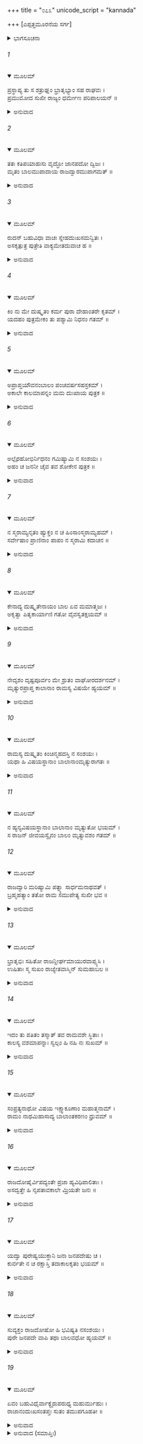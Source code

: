 +++
title = "೦೭೩"
unicode_script = "kannada"

+++
[ಎಪ್ಪತ್ತಮೂರನೆಯ ಸರ್ಗ]



<details><summary>ಭಾಗಸೂಚನಾ</summary>

ಓರ್ವ ಬ್ರಾಹ್ಮಣನು ಸತ್ತ ತನ್ನ ಮಗನನ್ನು ರಾಜದ್ವಾರಕ್ಕೆ ತಂದು, ರಾಜನೇ ದೋಷಿಯೆಂದು ತಿಳಿಸಿ ವಿಲಾಪಿಸಿದುದು
</details>

###### 1


<details open><summary>ಮೂಲಮ್</summary>

ಪ್ರಸ್ಥಾಪ್ಯ ತು ಸ ಶತ್ರುಘ್ನಂ ಭ್ರಾತೃಭ್ಯಾಂ ಸಹ ರಾಘವಃ ।  
ಪ್ರಮುಮೋದ ಸುಖೀ ರಾಜ್ಯಂ ಧರ್ಮೇಣ ಪರಿಪಾಲಯನ್ ॥
</details>

<details><summary>ಅನುವಾದ</summary>

ಶತ್ರುಘ್ನನನ್ನು ಮಥುರೆಗೆ ಕಳಿಸಿಕೊಟ್ಟು ಭಗವಾನ್ ಶ್ರೀರಾಮನು ಭರತ ಮತ್ತು ಲಕ್ಷ್ಮಣರೊಂದಿಗೆ ಧರ್ಮ ಪೂರ್ವಕ ರಾಜ್ಯವನ್ನು ಪಾಲಿಸುತ್ತಾ ಬಹಳ ಸುಖ - ಆನಂದದಿಂದ ಇರತೊಡಗಿದನು.॥1॥
</details>

###### 2


<details open><summary>ಮೂಲಮ್</summary>

ತತಃ ಕತಿಪಯಾಹಃಸು ವೃದ್ಧೋ ಜಾನಪದೋ ದ್ವಿಜಃ ।  
ಮೃತಂ ಬಾಲಮುಪಾದಾಯ ರಾಜದ್ವಾರಮುಪಾಗಮತ್ ॥
</details>

<details><summary>ಅನುವಾದ</summary>

ಅನಂತರ ಕೆಲವು ದಿನಗಳ ಬಳಿಕ ರಾಷ್ಟ್ರದಲ್ಲಿ ವಾಸಿಸುವ ಓರ್ವ ಮುದುಕ ಬ್ರಾಹ್ಮಣನು ತನ್ನ ಸತ್ತಿರುವ  ಬಾಲಕನ ಶವವನ್ನೆತ್ತಿಕೊಂಡು ರಾಜದ್ವಾರಕ್ಕೆ ಬಂದನು.॥2॥
</details>

###### 3


<details open><summary>ಮೂಲಮ್</summary>

ರುದನ್ ಬಹುವಿಧಾ ವಾಚಃ ಸ್ನೇಹದುಃಖಸಮನ್ವಿತಃ ।  
ಅಸಕೃತ್ಪುತ್ರ ಪುತ್ರೇತಿ ವಾಕ್ಯಮೇತದುವಾಚ ಹ ॥
</details>

<details><summary>ಅನುವಾದ</summary>

ಅವನು ಸ್ನೇಹ ಮತ್ತು ದುಃಖದಿಂದ ವ್ಯಾಕುಲನಾಗಿ ನಾನಾ ರೀತಿಯ ಮಾತುಗಳನ್ನು ಹೇಳುತ್ತಾ ಅಳುತ್ತಿದ್ದನು. ಪದೇ-ಪದೇ ಮಗು! ಮಗನೇ! ಎಂದು ಕೂಗುತ್ತಾ ಹೀಗೆ ಪ್ರಲಾಪಿಸುತ್ತಿದ್ದನು.॥3॥
</details>

###### 4


<details open><summary>ಮೂಲಮ್</summary>

ಕಿಂ ನು ಮೇ ದುಷ್ಕೃತಂ ಕರ್ಮ ಪುರಾ ದೇಹಾಂತರೇ ಕೃತಮ್ ।  
ಯದಹಂ ಪುತ್ರಮೇಕಂ ತು ಪಶ್ಯಾಮಿ ನಿಧನಂ ಗತಮ್ ॥
</details>

<details><summary>ಅನುವಾದ</summary>

ಅಯ್ಯೋ! ನಾನು ಹಿಂದಿನ ಜನ್ಮದಲ್ಲಿ ಯಾವ ಪಾಪ ಮಾಡಿದ್ದೆನೋ, ಅದರಿಂದ ಇಂದು ನನ್ನ ಏಕಮಾತ್ರ ಪುತ್ರನ ಮರಣವನ್ನು ನೋಡಬೇಕಾಯಿತಲ್ಲ.॥4॥
</details>

###### 5


<details open><summary>ಮೂಲಮ್</summary>

ಅಪ್ರಾಪ್ತಯೌವನಂಬಾಲಂ ಪಂಚವರ್ಷಸಹಸ್ರಕಮ್ ।  
ಅಕಾಲೇ ಕಾಲಮಾಪನ್ನಂ ಮಮ ದುಃಖಾಯ ಪುತ್ರಕ ॥
</details>

<details><summary>ಅನುವಾದ</summary>

ಮಗು ! ಇನ್ನೂ ನೀನು ಯುವಕನಾಗದೆ ಬಾಲಕನೇ ಆಗಿದ್ದೆ. ಐದು ಸಾವಿರ ದಿನ (ಹದಿಮೂರು ವರ್ಷ ಹತ್ತು ತಿಂಗಳು ಇಪ್ಪತ್ತು ದಿನ)ವಷ್ಟೇ ನಿನ್ನ ವಯಸ್ಸಾಗಿತ್ತು. ಆದರೆ ನೀನು ನನಗೆ ದುಃಖ ಕೊಡಲೆಂದೇ ಅಕಾಲದಲ್ಲಿ ಕಾಲವಶನಾದೆ.॥5॥
</details>

###### 6


<details open><summary>ಮೂಲಮ್</summary>

ಅಲ್ಪೈರಹೋಭಿರ್ನಿಧನಂ ಗಮಿಷ್ಯಾಮಿ ನ ಸಂಶಯಃ ।  
ಅಹಂ ಚ ಜನನೀ ಚೈವ ತವ ಶೋಕೇನ ಪುತ್ರಕ ॥
</details>

<details><summary>ಅನುವಾದ</summary>

ವತ್ಸ! ನಿನ್ನ ಶೋಕದಲ್ಲಿ ನಾನು ಮತ್ತು ನಿನ್ನ ತಾಯಿ ಇಬ್ಬರೂ ಕೆಲವೇ ದಿನಗಳಲ್ಲಿ ಸತ್ತುಹೋಗುವೆವು. ಇದರಲ್ಲಿ ಸಂಶಯವೇ ಇಲ್ಲ.॥6॥
</details>

###### 7


<details open><summary>ಮೂಲಮ್</summary>

ನ ಸ್ಮರಾಮ್ಯನೃತಂ ಹ್ಯುಕ್ತಂ ನ ಚ ಹಿಂಸಾಂಸ್ಮರಾಮ್ಯಹಮ್ ।  
ಸರ್ವೇಷಾಂ ಪ್ರಾಣಿನಾಂ ಪಾಪಂ ನ ಸ್ಮರಾಮಿ ಕದಾಚನ ॥
</details>

<details><summary>ಅನುವಾದ</summary>

ನಾನು ಎಂದೂ ಸುಳ್ಳಾಡಿದುದು ನೆನಪಿಲ್ಲ. ಯಾರ ಹಿಂಸೆಯಾಗಲೀ ಅಥವಾ ಸಮಸ್ತ ಪ್ರಾಣಿಗಳಲ್ಲಿ ಯಾವುದಕ್ಕೂ ಕಷ್ಟ ಕೊಡಲಿಲ್ಲ.॥7॥
</details>

###### 8


<details open><summary>ಮೂಲಮ್</summary>

ಕೇನಾದ್ಯ ದುಷ್ಕೃತೇನಾಯಂ ಬಾಲ ಏವ ಮಮಾತ್ಮಜಃ ।  
ಅಕೃತ್ವಾ ಪಿತೃಕಾರ್ಯಾಣಿ ಗತೋ ವೈವಸ್ವತಕ್ಷಯಮ್ ॥
</details>

<details><summary>ಅನುವಾದ</summary>

ಹಾಗಿರುವಾಗ ಇಂದು ಯಾವ ಪಾಪದಿಂದಾಗಿ ಈ ಮಗನು ಪಿತೃಕರ್ಮ ಮಾಡದೆ, ಈ ಬಾಲ್ಯಾವಸ್ಥೆಯಲ್ಲೇ ಯಮನಾಲಯಕ್ಕೆ ಹೊರಟುಹೋದೆ.॥8॥
</details>

###### 9


<details open><summary>ಮೂಲಮ್</summary>

ನೇದೃಶಂ ದೃಷ್ಟಪೂರ್ವಂ ಮೇ ಶ್ರುತಂ ವಾಘೋರದರ್ಶನಮ್ ।  
ಮೃತ್ಯುರಪ್ರಾಪ್ತ ಕಾಲಾನಾಂ ರಾಮಸ್ಯ ವಿಷಯೇ ಹ್ಯಯಮ್ ॥
</details>

<details><summary>ಅನುವಾದ</summary>

ಶ್ರೀರಾಮಚಂದ್ರನ ರಾಜ್ಯದಲ್ಲಾದರೋ ಅಕಾಲಮೃತ್ಯುವಿನಂತಹ ಭಯಂಕರ ಘಟನೆ ಮೊದಲು ಎಂದೂ ನೋಡಿಲ್ಲ, ಕೇಳಿಲ್ಲ.॥9॥
</details>

###### 10


<details open><summary>ಮೂಲಮ್</summary>

ರಾಮಸ್ಯ ದುಷ್ಕೃತಂ ಕಿಂಚಿನ್ಮಹದಸ್ತಿ ನ ಸಂಶಯಃ ।  
ಯಥಾ ಹಿ ವಿಷಯಸ್ಥಾನಾಂ ಬಾಲಾನಾಂಮೃತ್ಯುರಾಗತಃ ॥
</details>

<details><summary>ಅನುವಾದ</summary>

ನಿಃಸಂದೇಹವಾಗಿ ರಾಮನದೇ ಯಾವುದೋ ಮಹಾದುಷ್ಕರ್ಮವಾಗಿದೆ. ಅದರಿಂದ ಅವನ ರಾಜ್ಯದಲ್ಲಿ ವಾಸಿಸುವ ಬಾಲಕರ ಮೃತ್ಯುವಾಗತೊಡಗಿದೆ.॥10॥
</details>

###### 11


<details open><summary>ಮೂಲಮ್</summary>

ನ ಹ್ಯನ್ಯವಿಷಯಸ್ಥಾನಾಂ ಬಾಲಾನಾಂ ಮೃತ್ಯುತೋ ಭಯಮ್ ।  
ಸ ರಾಜನ್ ಜೀವಯಸ್ವೈನಂ ಬಾಲಂ ಮೃತ್ಯುವಶಂ ಗತಮ್ ॥
</details>

###### 12


<details open><summary>ಮೂಲಮ್</summary>

ರಾಜದ್ವಾರಿ ಮರಿಷ್ಯಾಮಿ ಪತ್ನ್ಯಾ ಸಾರ್ಧಮನಾಥವತ್ ।  
ಬ್ರಹ್ಮಹತ್ಯಾಂ ತತೋ ರಾಮ ಸಮುಪೇತ್ಯ ಸುಖೀ ಭವ ॥
</details>

<details><summary>ಅನುವಾದ</summary>

ಬೇರೆ ರಾಜ್ಯದಲ್ಲಿರುವ ಬಾಲಕರಿಗೆ ಮೃತ್ಯುಭಯವಿಲ್ಲ. ಆದ್ದರಿಂದ ರಾಜನೇ! ಮೃತ್ಯು ವಶನಾದ ಈ ಬಾಲಕನನ್ನು ಜೀವಂತಗೊಳಿಸು. ಇಲ್ಲದಿದ್ದರೆ ನಾನು ನನ್ನ ಪತ್ನಿಯೊಂದಿಗೆ ಈ ರಾಜದ್ವಾರದಲ್ಲಿ ಅನಾಥನಂತೆ ಪ್ರಾಣತ್ಯಾಗ ಮಾಡುವೆನು. ಶ್ರೀರಾಮಾ! ಮತ್ತೆ ಬ್ರಹ್ಮಹತ್ಯೆಯ ಪಾಪ ಪಡೆದು ನೀನು ಸುಖಿಯಾಗು.॥11-12॥
</details>

###### 13


<details open><summary>ಮೂಲಮ್</summary>

ಭ್ರಾತೃಭಿಃ ಸಹಿತೋ ರಾಜನ್ದೀರ್ಘಮಾಯುರವಾಪ್ಸ್ಯಸಿ ।  
ಉಷಿತಾಃ ಸ್ಮ ಸುಖಂ ರಾಜ್ಯೇತವಾಸ್ಮಿನ್ ಸುಮಹಾಬಲ ॥
</details>

<details><summary>ಅನುವಾದ</summary>

ಮಹಾಬಲೀ ರಾಜನೇ! ನಾವು ನಿಮ್ಮ ರಾಜ್ಯದಲ್ಲಿ ಸುಖವಾಗಿ ಇದ್ದೆವು. ಅದಕ್ಕಾಗಿ ನೀನು ನಿನ್ನ ತಮ್ಮಂದಿರೊಂದಿಗೆ ದೀರ್ಘಜೀವಿಯಾಗಿ ಬಾಳು.॥13॥
</details>

###### 14


<details open><summary>ಮೂಲಮ್</summary>

ಇದಂ ತು ಪತಿತಂ ತಸ್ಮಾತ್ ತವ ರಾಮವಶೇ ಸ್ಥಿತಾಃ ।  
ಕಾಲಸ್ಯ ವಶಮಾಪನ್ನಾಃ ಸ್ವಲ್ಪಂ ಹಿ ನಹಿ ನಃ ಸುಖಮ್ ॥
</details>

<details><summary>ಅನುವಾದ</summary>

ಶ್ರೀರಾಮಾ! ನಿನ್ನ ಅಧೀನದಲ್ಲಿರುವ ನಮ್ಮ ಮೇಲೆ ಈ ಬಾಲಮೃತ್ಯುರೂಪೀ ದುಃಖ ಬಂದೆರಗಿದೆ. ಇದರಿಂದ ನಾವು ಕಾಲವಶರಾಗಿದ್ದೇವೆ. ಆದ್ದರಿಂದ ನಿನ್ನ ರಾಜ್ಯದಲ್ಲಿ ನಮಗೆ ಕೊಂಚವೂ ಸುಖ ಸಿಗಲಿಲ್ಲ.॥14॥
</details>

###### 15


<details open><summary>ಮೂಲಮ್</summary>

ಸಂಪ್ರತ್ಯನಾಥೋ ವಿಷಯ ಇಕ್ಷ್ವಾಕೂಣಾಂ ಮಹಾತ್ಮನಾಮ್ ।  
ರಾಮಂ ನಾಥಮಿಹಾಸಾದ್ಯ ಬಾಲಾಂತಕರಣಂ ಧ್ರುವಮ್ ॥
</details>

<details><summary>ಅನುವಾದ</summary>

ಮಹಾತ್ಮಾ ಇಕ್ಷ್ವಾಕು ರಾಜರ ಈ ರಾಜ್ಯವು ಈಗ ಅನಾಥವಾಗಿದೆ. ಶ್ರೀರಾಮನನ್ನು ಒಡೆಯನಾಗಿ ಪಡೆದು ಇಲ್ಲಿ ಬಾಲಕರ ಮೃತ್ಯು ಯಾವಾಗಲೂ ಆಗುತ್ತಿದೆ.॥15॥
</details>

###### 16


<details open><summary>ಮೂಲಮ್</summary>

ರಾಜದೋಷೈರ್ವಿಪದ್ಯಂತೇ ಪ್ರಜಾ ಹ್ಯವಿಧಿಪಾಲಿತಾಃ ।  
ಅಸದ್ವತ್ತೇ ಹಿ ನೃಪತಾವಕಾಲೇ ಮ್ರಿಯತೇ ಜನಃ ॥
</details>

<details><summary>ಅನುವಾದ</summary>

ರಾಜನ ದೋಷದಿಂದ ಪ್ರಜೆಯ ವಿಧಿವತ್ತಾಗಿ ಪಾಲನೆ ಆಗದಿದ್ದಾಗ ಪ್ರಜಾವರ್ಗವು ಇಂತಹ ವಿಪತ್ತುಗಳನ್ನು ಎದುರಿಸಬೇಕಾಗುತ್ತದೆ. ರಾಜನು ದುರಾಚಾರಿಯಾದಾಗಲೇ ಪ್ರಜೆಯ ಅಕಾಲ ಮೃತ್ಯು ಆಗುತ್ತದೆ.॥16॥
</details>

###### 17


<details open><summary>ಮೂಲಮ್</summary>

ಯದ್ವಾ ಪುರೇಷ್ವಯುಕ್ತಾನಿ ಜನಾ ಜನಪದೇಷು ಚ ।  
ಕುರ್ವತೇ ನ ಚ ರಕ್ಷಾಸ್ತಿ ತದಾಕಾಲಕೃತಂ ಭಯಮ್ ॥
</details>

<details><summary>ಅನುವಾದ</summary>

ನಗರಗಳಲ್ಲಿ, ದೇಶದಲ್ಲಿ ಇರುವ ಜನರು ಅನುಚಿತ ಕರ್ಮ-ಪಾಪಾಚಾರ ಮಾಡಿದಾಗ ಅಲ್ಲಿ ರಕ್ಷಣೆಯ ವ್ಯವಸ್ಥೆ ಇಲ್ಲದಿದ್ದಾಗ, ಅನುಚಿತ ಕರ್ಮದಿಂದ ತಡೆಯುವ ಯಾವುದೇ ಉಪಾಯವಿಲ್ಲದಿದ್ದಾಗ, ದೇಶದ ಪ್ರಜೆಯಲ್ಲಿ ಅಕಾಲ ಮೃತ್ಯುವಿನ ಭಯ ಪ್ರಾಪ್ತವಾಗುತ್ತದೆ.॥17॥
</details>

###### 18


<details open><summary>ಮೂಲಮ್</summary>

ಸುವ್ಯಕ್ತಂ ರಾಜದೋಷೋ ಹಿ ಭವಿಷ್ಯತಿ ನಸಂಶಯಃ ।  
ಪುರೇ ಜನಪದೇ ವಾಪಿ ತಥಾ ಬಾಲವಧೋ ಹ್ಯಯಮ್ ॥
</details>

<details><summary>ಅನುವಾದ</summary>

ಆದ್ದರಿಂದ ನಗರ ಅಥವಾ ರಾಜ್ಯದಲ್ಲಿ ಎಲ್ಲಾದರೂ ರಾಜನಿಂದಲೇ ಯಾವುದೋ ಅಪರಾಧ ನಡೆದಿರಬಹುದು; ಇದು ಸ್ಪಷ್ಟವಾಗಿದೆ. ಆಗಲೇ ಈ ರೀತಿ ಬಾಲಕನ ಮೃತ್ಯುವಾಗಿದೆ ಇದರಲ್ಲಿ ಸಂಶಯವೇ ಇಲ್ಲ.॥18॥
</details>

###### 19


<details open><summary>ಮೂಲಮ್</summary>

ಏವಂ ಬಹುವಿಧೈರ್ವಾಕ್ಯೈರುಪರುಧ್ಯ ಮಹುರ್ಮುಹುಃ ।  
ರಾಜಾನಂದುಃಖಸಂತಪ್ತಃ ಸುತಂ ತಮುಪಗೂಹತೀ ॥
</details>

<details><summary>ಅನುವಾದ</summary>

ಹೀಗೆ ಅನೇಕ ರೀತಿಯಿಂದ ಅವನು ಪದೇ-ಪದೇ ರಾಜನ ಎದುರಿಗೆ ತನ್ನ ದುಃಖವನ್ನು ನಿವೇದಿಸಿಕೊಂಡನು ಮತ್ತು ಶೋಕ ಸಂತಪ್ತನಾಗಿ ಸತ್ತಿರುವ ಮಗನನ್ನು ಎತ್ತಿ-ಎತ್ತಿ ಅಪ್ಪಿಕೊಳ್ಳುತ್ತಿದ್ದನು.॥19॥
</details>

<details><summary>ಅನುವಾದ (ಸಮಾಪ್ತಿಃ)</summary>

ಶ್ರೀವಾಲ್ಮೀಕಿ ವಿರಚಿತ ಆರ್ಷರಾಮಾಯಣ ಆದಿಕಾವ್ಯದ ಉತ್ತರ ಕಾಂಡದಲ್ಲಿ ಎಪ್ಪತ್ತಮೂರನೆಯ ಸರ್ಗ ಪೂರ್ಣವಾಯಿತು. ॥73॥
</details>

